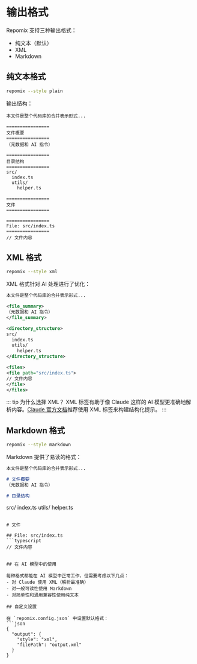# 输出格式

Repomix 支持三种输出格式：
- 纯文本（默认）
- XML
- Markdown

## 纯文本格式

```bash
repomix --style plain
```

输出结构：
```text
本文件是整个代码库的合并表示形式...

================
文件概要
================
（元数据和 AI 指令）

================
目录结构
================
src/
  index.ts
  utils/
    helper.ts

================
文件
================

================
File: src/index.ts
================
// 文件内容
```

## XML 格式

```bash
repomix --style xml
```

XML 格式针对 AI 处理进行了优化：

```xml
本文件是整个代码库的合并表示形式...

<file_summary>
（元数据和 AI 指令）
</file_summary>

<directory_structure>
src/
  index.ts
  utils/
    helper.ts
</directory_structure>

<files>
<file path="src/index.ts">
// 文件内容
</file>
</files>
```

::: tip 为什么选择 XML？
XML 标签有助于像 Claude 这样的 AI 模型更准确地解析内容。[Claude 官方文档](https://docs.anthropic.com/en/docs/build-with-claude/prompt-engineering/use-xml-tags)推荐使用 XML 标签来构建结构化提示。
:::

## Markdown 格式

```bash
repomix --style markdown
```

Markdown 提供了易读的格式：

```markdown
本文件是整个代码库的合并表示形式...

# 文件概要
（元数据和 AI 指令）

# 目录结构
```
src/
index.ts
utils/
helper.ts
```

# 文件

## File: src/index.ts
```typescript
// 文件内容
```
```

## 在 AI 模型中的使用

每种格式都能在 AI 模型中正常工作，但需要考虑以下几点：
- 对 Claude 使用 XML（解析最准确）
- 对一般可读性使用 Markdown
- 对简单性和通用兼容性使用纯文本

## 自定义设置

在 `repomix.config.json` 中设置默认格式：
```json
{
  "output": {
    "style": "xml",
    "filePath": "output.xml"
  }
}
```
